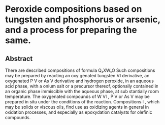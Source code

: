 # Peroxide compositions based on tungsten and phosphorus or arsenic, and a process for preparing the same.

## Abstract
There are described compositions of formula Q₃XW₄O Such compositions may be prepared by reacting an oxy genated tungsten VI derivative, an oxygenated P V or As V derivative and hydrogen peroxide, in an aqueous acid phase, with a onium salt or a precursor thereof, optionally contained in an organic phase immiscible with the aqueous phase, at sub stantially room temperature. The oxygenated compounds of W VI , P V or As V may be prepared in situ under the conditions of the reaction. Compositions I , which may be solids or viscous oils, find use as oxidizing agents in general in oxidation processes, and especially as epoxydation catalysts for olefinic compounds.